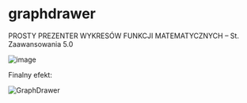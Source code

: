 # graphdrawer
PROSTY PREZENTER WYKRESÓW FUNKCJI MATEMATYCZNYCH – St. Zaawansowania 5.0 

![image](https://user-images.githubusercontent.com/72617970/141373921-8313150d-2098-438a-9fc6-6367f84aebaf.png)

Finalny efekt:

![GraphDrawer](https://user-images.githubusercontent.com/72617970/147893433-849f1814-9833-4855-818b-4c686c0db9e1.png)
